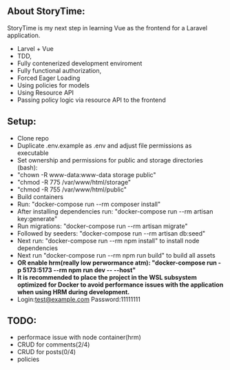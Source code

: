 ## About StoryTime:
StoryTime is my next step in learning Vue as the frontend for a Laravel application.

- Larvel + Vue
- TDD,
- Fully contenerized development enviroment
- Fully functional authorization,
- Forced Eager Loading
- Using policies for models
- Using Resource API
- Passing policy logic via resource API to the frontend

## Setup:
- Clone repo
- Duplicate .env.example as .env and adjust file permissions as executable
- Set ownership and permissions for public and storage directories (bash):
- "chown -R www-data:www-data storage public"
- "chmod -R 775 /var/www/html/storage"
- "chmod -R 755 /var/www/html/public"
- Build containers
- Run: "docker-compose run --rm composer install"
- After installing dependencies run: "docker-compose run --rm artisan key:generate"
- Run migrations: "docker-compose run --rm artisan migrate"
- Followed by seeders: "docker-compose run --rm artisan db:seed"
- Next run: "docker-compose run --rm npm install" to install node dependencies
- Next run "docker-compose run --rm npm run build" to build all assets
- **OR enable hrm(really low perwormance atm): "docker-compose run -p 5173:5173 --rm npm run dev -- --host"**
- **It is recommended to place the project in the WSL subsystem optimized for Docker to avoid performance issues with the application when using HRM during development.**
- Login:test@example.com Password:11111111
  


## TODO:
- performace issue with node container(hrm)
- CRUD for comments(2/4)
- CRUD for posts(0/4)
- policies
